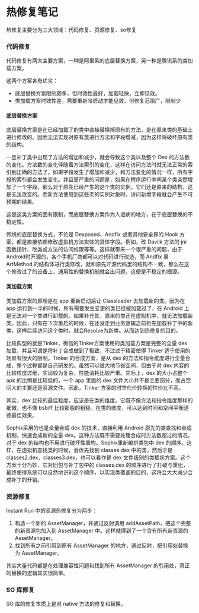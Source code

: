 # 热修复笔记

热修复主要分为三大领域：代码修复、资源修复、so修复

### 代码修复

代码修复有两大主要方案，一种是阿里系的底层替换方案，另一种是腾讯系的类加载方案。

这两个方案各有优劣：
 - 底层替换方案限制颇多，但时效性最好，加载轻快，立即见效。
 - 类加载方案时效性差，需要重新冷启动才能见效，但修复范围广，限制少

#### 底层替换方案

底层替换方案是在已经加载了的类中直接替换掉原有的方法，是在原来类的基础上进行修改的。因而无法实现对原有类进行方法和字段增减，因为这样将破坏原有类的结构。

一旦补丁类中出现了方法的增加和减少，就会导致这个类以及整个 Dex 的方法数的变化。方法数的变化伴随着方法索引的变化，这样在访问方法时就无法正常的索引到正确的方法了。如果字段发生了增加和减少，和方法变化的情况一样，所有字段的索引都会发生变化。并且更严重的问题是，如果在程序运行中间某个类突然增加了一个字段，那么对于原先已经产生的这个类的实例，它们还是原来的结构，这是无法改变的。而新方法使用到这些老的实例对象时，访问新增字段就会产生不可预期的结果。

这是这类方案的固有限制，而底层替换方案作为人诟病的地方，在于底层替换的不稳定性。

传统的底层替换方式，不论是 Dexposed、Andfix 或者其他安全界的 Hook 方案，都是直接依赖修改虚拟机方法实体的具体字段。例如，改 Davilk 方法的 jni 函数指针、改类或方法的访问权限等等。这样就带来一个很严重的问题，由于Android时开源的，各个手机厂商都可以对代码进行改造，而 Andfix 里 ArtMethod 的结构体进行类修改，就和原先开源代码里的结构不一致，那么在这个修改过了的设备上，通用性的替换机制就会出问题。这便是不稳定的根源。

#### 类加载方案

类加载方案的原理是在 app 重新启动后让 Classloader 去加载新的类。因为在 app 运行到一半的时候，所有需要发生变更的类已经被加载过了，在 Android 上是无法对一个类进行卸载的。如果补充其，原来的类还在虚拟机中，就无法加载新类。因此，只有在下次重启的时候，在还没走到业务逻辑之前抢先加载补丁中的新类，这样后续访问这个类时，就会Resolve为新类。从而达到热修复的目的。


比较典型的就是Tinker，微信的Tinker方案使用的类加载方案是完整的全量 dex 加载，并且可谓是将补丁合成做到了极致，不过过于精密使得 Tinker 适于使用的场景有很大的限制。Tinker 的合成方案，是从 dex 的方法和指令维度进行全量合成，整个过程都是自己研发的。虽然可以很大地节省空间，但由于对 dex 内容的比较粒度过细，实现较为复杂，性能消耗比较严重。实际上，dex 的大小占整个 apk 的比例是比较低的，一个 app 里面的 dex 文件大小并不是主要部分，而占空间大的主要还是资源文件。因此，Tinker 方案的时空代价转换的性价比不高。

其实，dex 比较的最佳粒度，应该是在类的维度。它既不像方法和指令维度那样的细微，也不像 bsbiff 比较那般的粗糙。在类的维度，可以达到时间和空间平衡道德最佳效果。

Sophix采用的也是全量合成 dex 的技术，直接利用 Android 原先的类查找和合成机制，快速合成新的全量 dex。这种方法既不需要处理合成时方法数超过的情况，对于 dex 的结构也不用进行破坏性重构。Sophix重新编排类包中 dex 的顺序。这样，在虚拟机查找类的时候，会优先找到 classes.dex 中的类，然后才是 classes2.dex、classes3.dex，也可以看作是 dex 文件级别的类插状方案。这个方案十分巧妙，它对旧包与补丁包中的 classes.dex 的顺序进行了打破与重组，最终使得系统可以自然地识别这个顺序，以实现类覆盖的目的，这将会大大减少合成补丁的开销。

### 资源修复

Instant Run 中的资源热修复分为两步：
 1. 构造一个新的 AssetManager，并通过反射调用 addAssetPath，把这个完整的新资源包加入到 AssetManager 中。这样就得到了一个含有所有新资源的 AssetManager。
 2. 找到所有之前引用到原有 AssetManager 的地方，通过反射，把引用处替换为 AssetManager。

其实大量代码都是在处理兼容性问题和找到所有 AssetManager 的引用处，真正的替换的逻辑其实很简单。

### SO 库修复

SO 库的修复本质上是对 native 方法的修复和替换。
